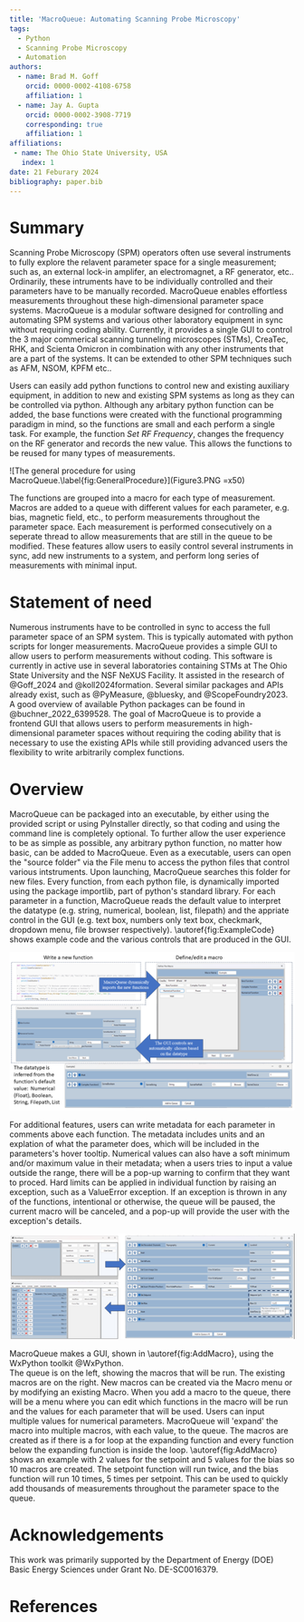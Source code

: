 ```yaml
---
title: 'MacroQueue: Automating Scanning Probe Microscopy'
tags:
  - Python
  - Scanning Probe Microscopy
  - Automation
authors:
  - name: Brad M. Goff
    orcid: 0000-0002-4108-6758
    affiliation: 1
  - name: Jay A. Gupta
    orcid: 0000-0002-3908-7719
    corresponding: true 
    affiliation: 1
affiliations:
 - name: The Ohio State University, USA
   index: 1
date: 21 Feburary 2024
bibliography: paper.bib
---
```


# Summary

Scanning Probe Microscopy (SPM) operators often use several instruments to fully explore the relavent parameter space for a single measurement; such as, an external lock-in amplifer, an electromagnet, a RF generator, etc..  Ordinarily, these intruments have to be individually controlled and their parameters have to be manually recorded.  MacroQueue enables effortless measurements throughout these high-dimensional parameter space systems.  MacroQueue is a modular software designed for controlling and automating SPM systems and various other laboratory equipment in sync without requiring coding ability.  Currently, it provides a single GUI to control the 3 major commerical scanning tunneling microscopes (STMs), CreaTec, RHK, and Scienta Omicron in combination with any other instruments that are a part of the systems.  It can be extended to other SPM techniques such as AFM, NSOM, KPFM etc..


Users can easily add python functions to control new and existing auxiliary equipment, in addition to new and existing SPM systems as long as they can be controlled via python.  Although any arbitary python function can be added, the base functions were created with the functional programming paradigm in mind, so the functions are small and each perform a single task.  For example, the function *Set RF Frequency*, changes the frequency on the RF generator and records the new value.  This allows the functions to be reused for many types of measurements.

![The general procedure for using MacroQueue.\label{fig:GeneralProcedure}](Figure3.PNG =x50)

The functions are grouped into a macro for each type of measurement.  Macros are added to a queue with different values for each parameter, e.g. bias, magnetic field, etc., to perform measurements throughout the parameter space.  Each measurement is performed consecutively on a seperate thread to allow measurements that are still in the queue to be modified.
These features allow users to easily control several instruments in sync, add new instruments to a system, and perform long series of measurements with minimal input. 



# Statement of need

Numerous instruments have to be controlled in sync to access the full parameter space of an SPM system.  This is typically automated with python scripts for longer measurements.  MacroQueue provides a simple GUI to allow users to perform measurements without coding.  This software is currently in active use in several laboratories containing STMs at The Ohio State University and the NSF NeXUS Facility.  It assisted in the research of @Goff_2024 and @koll2024formation.  Several similar packages and APIs already exist, such as @PyMeasure, @bluesky, and @ScopeFoundry2023.  A good overview of available Python packages can be found in @buchner_2022_6399528.  The goal of MacroQueue is to provide a frontend GUI that allows users to perform measurements in high-dimensional parameter spaces without requiring the coding ability that is necessary to use the existing APIs while still providing advanced users the flexibility to write arbitrarily complex functions.  
 

# Overview




MacroQueue can be packaged into an executable, by either using the provided script or using PyInstaller directly, so that coding and using the command line is completely optional.  To further allow the user experience to be as simple as possible, any arbitrary python function, no matter how basic, can be added to MacroQueue.  Even as a executable, users can open the "source folder" via the File menu to access the python files that control various intstruments.  Upon launching, MacroQueue searches this folder for new files.  Every function, from each python file, is dynamically imported using the package importlib, part of python's standard library.  For each parameter in a function, MacroQueue reads the default value to interpret the datatype (e.g. string, numerical, boolean, list, filepath) and the appriate control in the GUI (e.g. text box, numbers only text box, checkmark, dropdown menu, file browser respectively).  \autoref{fig:ExampleCode} shows example code and the various controls that are produced in the GUI.

![The workflow for adding a new function and defining a new macro.\label{fig:ExampleCode}](Figure1.png)

For additional features, users can write metadata for each parameter in comments above each function.  The metadata includes units and an explation of what the parameter does, which will be included in the parameters's hover tooltip.  Numerical values can also have a soft minimum and/or maximum value in their metadata; when a users tries to input a value outside the range, there will be a pop-up warning to confirm that they want to proced.  Hard limits can be applied in individual function by raising an exception, such as a ValueError exception.  If an exception is thrown in any of the functions, intentional or otherwise, the queue will be paused, the current macro will be canceled, and a pop-up will provide the user with the exception's details.


![The workflow for adding macros to the queue.\label{fig:AddMacro}](Figure2.png)

MacroQueue makes a GUI, shown in \autoref{fig:AddMacro}, using the WxPython toolkit @WxPython.  
The queue is on the left, showing the macros that will be run.  The existing macros are on the right.  New macros can be created via the Macro menu or by modifying an existing Macro.  When you add a macro to the queue, there will be a menu where you can edit which functions in the macro will be run and the values for each parameter that will be used.  Users can input multiple values for numerical parameters.  MacroQueue will 'expand' the macro into multiple macros, with each value, to the queue.  The macros are created as if there is a for loop at the expanding function and every function below the expanding function is inside the loop.  \autoref{fig:AddMacro} shows an example with 2 values for the setpoint and 5 values for the bias so 10 macros are created.  The setpoint function will run twice, and the bias function will run 10 times, 5 times per setpoint.  This can be used to quickly add thousands of measurements throughout the parameter space to the queue.



# Acknowledgements

This work was primarily supported by the Department of Energy (DOE) Basic
Energy Sciences under Grant No. DE-SC0016379.

# References
